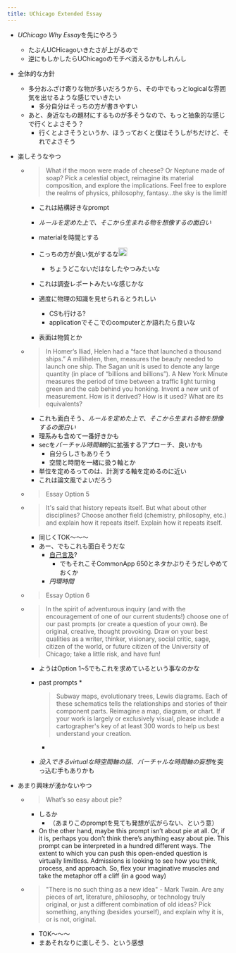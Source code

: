 ```yaml
---
title: UChicago Extended Essay
---
```


* *UChicago Why Essay*を先にやろう
  
  * たぶんUCHicagoいきたさが上がるので
  * 逆にもしかしたらUChicagoのモチベ消えるかもしれんし
* 全体的な方針
  
  * 多分おふざけ寄りな物が多いだろうから、その中でもっとlogicalな雰囲気を出せるような感じでいきたい
    * 多分自分はそっちの方が書きやすい
  * あと、身近なもの題材にするものが多そうなので、もっと抽象的な感じで行くとよさそう？
    * 行くとよさそうというか、ほうっておくと僕はそうしがちだけど、それでよさそう
* 楽しそうなやつ
  
  * 
     > 
     > What if the moon were made of cheese? Or Neptune made of soap? Pick a celestial object, reimagine its material composition, and explore the implications. Feel free to explore the realms of physics, philosophy, fantasy…the sky is the limit!
    
    * これは結構好きなprompt
    * *ルールを定めた上で、そこから生まれる物を想像するの面白い*
    * materialを時間とする
    * こっちの方が良い気がするな<img src='https://scrapbox.io/api/pages/blu3mo-public/blu3mo/icon' alt='blu3mo.icon' height="19.5"/>

      * ちょうどこないだはなしたやつみたいな
    * これは調査レポートみたいな感じかな
    * 適度に物理の知識を見せられるとうれしい
      * CSも行ける?
      * applicationでそこでのcomputerとか語れたら良いな
    * 表面は物質とか
  * 
     > 
     > In Homer’s Iliad, Helen had a “face that launched a thousand ships.” A millihelen, then, measures the beauty needed to launch one ship. The Sagan unit is used to denote any large quantity (in place of “billions and billions”). A New York Minute measures the period of time between a traffic light turning green and the cab behind you honking. Invent a new unit of measurement. How is it derived? How is it used? What are its equivalents?
    
    * これも面白そう、*ルールを定めた上で、そこから生まれる物を想像するの面白い*
    * 理系みも含めて一番好きかも
    * secを*バーチャル時間軸*的に拡張するアプローチ、良いかも
      * 自分らしさもありそう
      * 空間と時間を一緒に扱う軸とか
    * 単位を定めるってのは、計測する軸を定めるのに近い
    * これは論文風でよいだろう
  * 
     > 
     > Essay Option 5
  
  * 
     > 
     > It's said that history repeats itself. But what about other disciplines? Choose another field (chemistry, philosophy, etc.) and explain how it repeats itself. Explain how it repeats itself.
    
    * 同じくTOK〜〜〜
    * あー、でもこれも面白そうだな
      * [自己言及](%E8%87%AA%E5%B7%B1%E8%A8%80%E5%8F%8A.md)?
        * でもそれこそCommonApp 650とネタかぶりそうだしやめておくか
      * *円環時間*
  * 
     > 
     > Essay Option 6
  
  * 
     > 
     > In the spirit of adventurous inquiry (and with the encouragement of one of our current students!) choose one of our past prompts (or create a question of your own). Be original, creative, thought provoking. Draw on your best qualities as a writer, thinker, visionary, social critic, sage, citizen of the world, or future citizen of the University of Chicago; take a little risk, and have fun!
    
    * ようはOption 1~5でもこれを求めているという事なのかな
    * past prompts
      * 
         > 
         > Subway maps, evolutionary trees, Lewis diagrams. Each of these schematics tells the relationships and stories of their component parts. Reimagine a map, diagram, or chart. If your work is largely or exclusively visual, please include a cartographer's key of at least 300 words to help us best understand your creation.
      
      * 
         > 
    
    * *没入できるvirtualな時空間軸の話*、*バーチャルな時間軸の妄想*を突っ込む手もありかも
* あまり興味が湧かないやつ
  
  * 
     > 
     > What’s so easy about pie?
    
    * しるか
      * （あまりこのpromptを見ても発想が広がらない、という意）
    * On the other hand, maybe this prompt isn’t about pie at all. Or, if it is, perhaps you don’t think there’s anything easy about pie. This prompt can be interpreted in a hundred different ways. The extent to which you can push this open-ended question is virtually limitless. Admissions is looking to see how you think, process, and approach. So, flex your imaginative muscles and take the metaphor off a cliff (in a good way)
  * 
     > 
     > "There is no such thing as a new idea" - Mark Twain. Are any pieces of art, literature, philosophy, or technology truly original, or just a different combination of old ideas? Pick something, anything (besides yourself), and explain why it is, or is not, original.
    
    * TOK〜〜〜
    * まあそれなりに楽しそう、という感想
